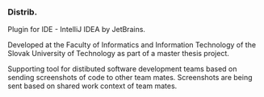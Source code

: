 ### Distrib.

Plugin for IDE - IntelliJ IDEA by JetBrains.

Developed at the Faculty of Informatics and Information Technology of the Slovak University of Technology as part of a master thesis project.

Supporting tool for distibuted software development teams based on sending screenshots of code to other team mates. Screenshots are being sent based on shared work context of team mates.

